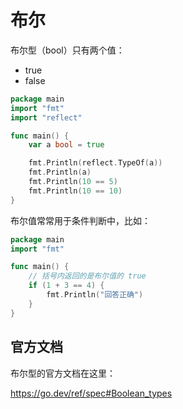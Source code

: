 # 布尔

布尔型（bool）只有两个值：

- true
- false

<div class="run"></div>

```go
package main
import "fmt"
import "reflect"

func main() {
    var a bool = true

    fmt.Println(reflect.TypeOf(a))
    fmt.Println(a)
    fmt.Println(10 == 5)
    fmt.Println(10 == 10)
}
```

布尔值常常用于条件判断中，比如：

<div class="run"></div>

```go
package main
import "fmt"

func main() {
    // 括号内返回的是布尔值的 true
    if (1 + 3 == 4) {
        fmt.Println("回答正确")
    }
}
```

## 官方文档

布尔型的官方文档在这里：

<a href="https://go.dev/ref/spec#Boolean_types" target="_blank">https://go.dev/ref/spec#Boolean_types</a>
